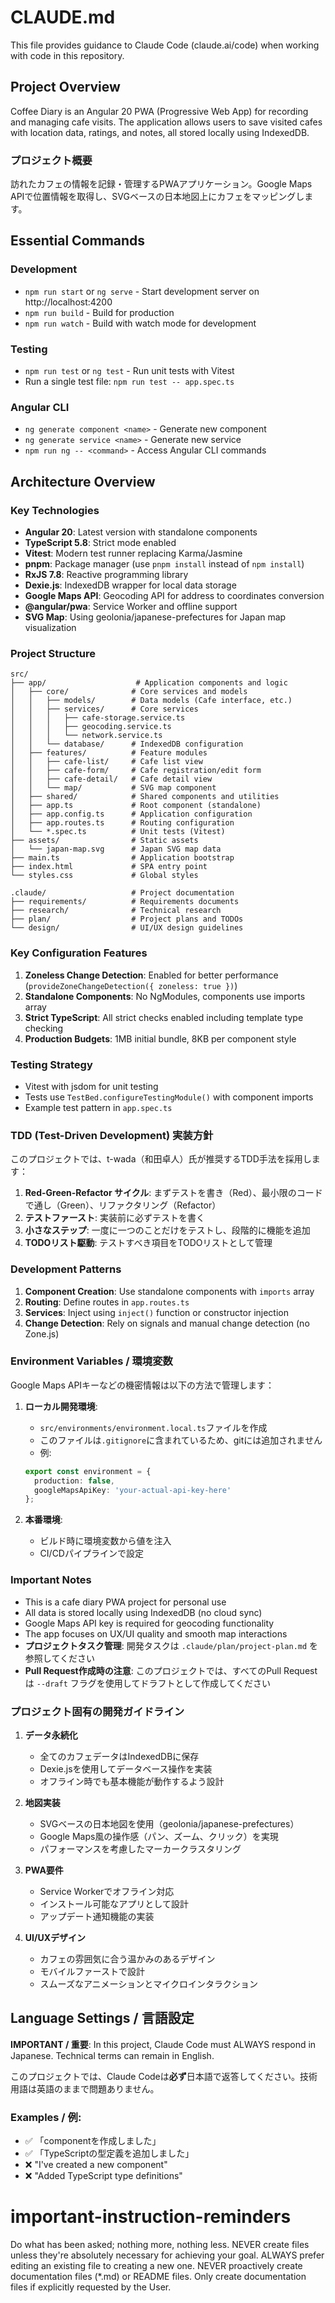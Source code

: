 # CLAUDE.md

This file provides guidance to Claude Code (claude.ai/code) when working with code in this repository.

## Project Overview

Coffee Diary is an Angular 20 PWA (Progressive Web App) for recording and managing cafe visits. The application allows users to save visited cafes with location data, ratings, and notes, all stored locally using IndexedDB.

### プロジェクト概要
訪れたカフェの情報を記録・管理するPWAアプリケーション。Google Maps APIで位置情報を取得し、SVGベースの日本地図上にカフェをマッピングします。

## Essential Commands

### Development
- `npm run start` or `ng serve` - Start development server on http://localhost:4200
- `npm run build` - Build for production
- `npm run watch` - Build with watch mode for development

### Testing
- `npm run test` or `ng test` - Run unit tests with Vitest
- Run a single test file: `npm run test -- app.spec.ts`

### Angular CLI
- `ng generate component <name>` - Generate new component
- `ng generate service <name>` - Generate new service
- `npm run ng -- <command>` - Access Angular CLI commands

## Architecture Overview

### Key Technologies
- **Angular 20**: Latest version with standalone components
- **TypeScript 5.8**: Strict mode enabled
- **Vitest**: Modern test runner replacing Karma/Jasmine
- **pnpm**: Package manager (use `pnpm install` instead of `npm install`)
- **RxJS 7.8**: Reactive programming library
- **Dexie.js**: IndexedDB wrapper for local data storage
- **Google Maps API**: Geocoding API for address to coordinates conversion
- **@angular/pwa**: Service Worker and offline support
- **SVG Map**: Using geolonia/japanese-prefectures for Japan map visualization

### Project Structure
```
src/
├── app/                    # Application components and logic
│   ├── core/              # Core services and models
│   │   ├── models/        # Data models (Cafe interface, etc.)
│   │   ├── services/      # Core services
│   │   │   ├── cafe-storage.service.ts
│   │   │   ├── geocoding.service.ts
│   │   │   └── network.service.ts
│   │   └── database/      # IndexedDB configuration
│   ├── features/          # Feature modules
│   │   ├── cafe-list/     # Cafe list view
│   │   ├── cafe-form/     # Cafe registration/edit form
│   │   ├── cafe-detail/   # Cafe detail view
│   │   └── map/           # SVG map component
│   ├── shared/            # Shared components and utilities
│   ├── app.ts             # Root component (standalone)
│   ├── app.config.ts      # Application configuration
│   ├── app.routes.ts      # Routing configuration
│   └── *.spec.ts          # Unit tests (Vitest)
├── assets/                # Static assets
│   └── japan-map.svg      # Japan SVG map data
├── main.ts                # Application bootstrap
├── index.html             # SPA entry point
└── styles.css             # Global styles

.claude/                   # Project documentation
├── requirements/          # Requirements documents
├── research/              # Technical research
├── plan/                  # Project plans and TODOs
└── design/                # UI/UX design guidelines
```

### Key Configuration Features
1. **Zoneless Change Detection**: Enabled for better performance (`provideZoneChangeDetection({ zoneless: true })`)
2. **Standalone Components**: No NgModules, components use imports array
3. **Strict TypeScript**: All strict checks enabled including template type checking
4. **Production Budgets**: 1MB initial bundle, 8KB per component style

### Testing Strategy
- Vitest with jsdom for unit testing
- Tests use `TestBed.configureTestingModule()` with component imports
- Example test pattern in `app.spec.ts`

### TDD (Test-Driven Development) 実装方針
このプロジェクトでは、t-wada（和田卓人）氏が推奨するTDD手法を採用します：
1. **Red-Green-Refactor サイクル**: まずテストを書き（Red）、最小限のコードで通し（Green）、リファクタリング（Refactor）
2. **テストファースト**: 実装前に必ずテストを書く
3. **小さなステップ**: 一度に一つのことだけをテストし、段階的に機能を追加
4. **TODOリスト駆動**: テストすべき項目をTODOリストとして管理

### Development Patterns
1. **Component Creation**: Use standalone components with `imports` array
2. **Routing**: Define routes in `app.routes.ts`
3. **Services**: Inject using `inject()` function or constructor injection
4. **Change Detection**: Rely on signals and manual change detection (no Zone.js)

### Environment Variables / 環境変数
Google Maps APIキーなどの機密情報は以下の方法で管理します：

1. **ローカル開発環境**:
   - `src/environments/environment.local.ts`ファイルを作成
   - このファイルは`.gitignore`に含まれているため、gitには追加されません
   - 例:
   ```typescript
   export const environment = {
     production: false,
     googleMapsApiKey: 'your-actual-api-key-here'
   };
   ```

2. **本番環境**:
   - ビルド時に環境変数から値を注入
   - CI/CDパイプラインで設定

### Important Notes
- This is a cafe diary PWA project for personal use
- All data is stored locally using IndexedDB (no cloud sync)
- Google Maps API key is required for geocoding functionality
- The app focuses on UX/UI quality and smooth map interactions
- **プロジェクトタスク管理**: 開発タスクは `.claude/plan/project-plan.md` を参照してください
- **Pull Request作成時の注意**: このプロジェクトでは、すべてのPull Requestは `--draft` フラグを使用してドラフトとして作成してください

### プロジェクト固有の開発ガイドライン

1. **データ永続化**
   - 全てのカフェデータはIndexedDBに保存
   - Dexie.jsを使用してデータベース操作を実装
   - オフライン時でも基本機能が動作するよう設計

2. **地図実装**
   - SVGベースの日本地図を使用（geolonia/japanese-prefectures）
   - Google Maps風の操作感（パン、ズーム、クリック）を実現
   - パフォーマンスを考慮したマーカークラスタリング

3. **PWA要件**
   - Service Workerでオフライン対応
   - インストール可能なアプリとして設計
   - アップデート通知機能の実装

4. **UI/UXデザイン**
   - カフェの雰囲気に合う温かみのあるデザイン
   - モバイルファーストで設計
   - スムーズなアニメーションとマイクロインタラクション

## Language Settings / 言語設定

**IMPORTANT / 重要**: In this project, Claude Code must ALWAYS respond in Japanese. Technical terms can remain in English.

このプロジェクトでは、Claude Codeは**必ず**日本語で返答してください。技術用語は英語のままで問題ありません。

### Examples / 例:

- ✅ 「componentを作成しました」
- ✅ 「TypeScriptの型定義を追加しました」
- ❌ "I've created a new component"
- ❌ "Added TypeScript type definitions"

# important-instruction-reminders
Do what has been asked; nothing more, nothing less.
NEVER create files unless they're absolutely necessary for achieving your goal.
ALWAYS prefer editing an existing file to creating a new one.
NEVER proactively create documentation files (*.md) or README files. Only create documentation files if explicitly requested by the User.